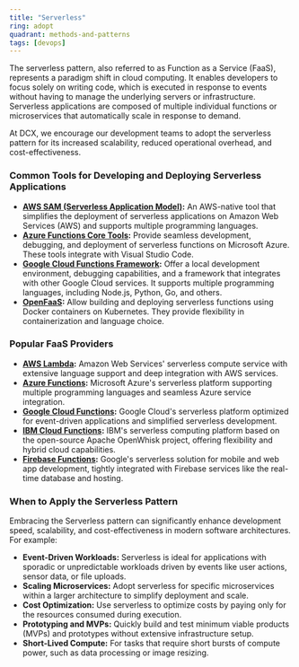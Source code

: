 ```yaml
---
title: "Serverless"
ring: adopt
quadrant: methods-and-patterns
tags: [devops]
---
```


The serverless pattern, also referred to as Function as a Service (FaaS), represents a paradigm shift in cloud computing. It enables developers to focus solely on writing code, which is executed in response to events without having to manage the underlying servers or infrastructure. Serverless applications are composed of multiple individual functions or microservices that automatically scale in response to demand.

At DCX, we encourage our development teams to adopt the serverless pattern for its increased scalability, reduced operational overhead, and cost-effectiveness.

### Common Tools for Developing and Deploying Serverless Applications

- **[AWS SAM (Serverless Application Model)](https://aws.amazon.com/serverless/sam/):** An AWS-native tool that simplifies the deployment of serverless applications on Amazon Web Services (AWS) and supports multiple programming languages.
- **[Azure Functions Core Tools](https://github.com/Azure/azure-functions-core-tools/):** Provide seamless development, debugging, and deployment of serverless functions on Microsoft Azure. These tools integrate with Visual Studio Code.
- **[Google Cloud Functions Framework](https://cloud.google.com/functions/docs/functions-framework/):** Offer a local development environment, debugging capabilities, and a framework that integrates with other Google Cloud services. It supports multiple programming languages, including Node.js, Python, Go, and others.
- **[OpenFaaS](https://www.openfaas.com/):** Allow building and deploying serverless functions using Docker containers on Kubernetes. They provide flexibility in containerization and language choice.

### Popular FaaS Providers

- **[AWS Lambda](https://aws.amazon.com/lambda/):** Amazon Web Services' serverless compute service with extensive language support and deep integration with AWS services.
- **[Azure Functions](https://azure.microsoft.com/services/functions/):** Microsoft Azure's serverless platform supporting multiple programming languages and seamless Azure service integration.
- **[Google Cloud Functions](https://cloud.google.com/functions):** Google Cloud's serverless platform optimized for event-driven applications and simplified serverless development.
- **[IBM Cloud Functions](https://www.ibm.com/cloud/functions):** IBM's serverless computing platform based on the open-source Apache OpenWhisk project, offering flexibility and hybrid cloud capabilities.
- **[Firebase Functions](https://firebase.google.com/docs/functions):** Google's serverless solution for mobile and web app development, tightly integrated with Firebase services like the real-time database and hosting.

### When to Apply the Serverless Pattern

Embracing the Serverless pattern can significantly enhance development speed, scalability, and cost-effectiveness in modern software architectures. For example:

- **Event-Driven Workloads:** Serverless is ideal for applications with sporadic or unpredictable workloads driven by events like user actions, sensor data, or file uploads.
- **Scaling Microservices:** Adopt serverless for specific microservices within a larger architecture to simplify deployment and scale.
- **Cost Optimization:** Use serverless to optimize costs by paying only for the resources consumed during execution.
- **Prototyping and MVPs:** Quickly build and test minimum viable products (MVPs) and prototypes without extensive infrastructure setup.
- **Short-Lived Compute:** For tasks that require short bursts of compute power, such as data processing or image resizing.
